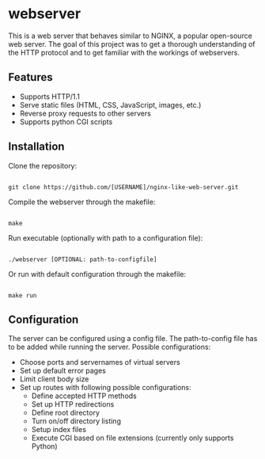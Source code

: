 # webserver

This is a web server that behaves similar to NGINX, a popular open-source web server. The goal of this project was to get a thorough understanding of the HTTP protocol and to get familiar with the workings of webservers. 

## Features

* Supports HTTP/1.1
* Serve static files (HTML, CSS, JavaScript, images, etc.)
* Reverse proxy requests to other servers
* Supports python CGI scripts


## Installation

Clone the repository:

```console

git clone https://github.com/[USERNAME]/nginx-like-web-server.git

```

Compile the webserver through the makefile:

```console

make

```

Run executable (optionally with path to a configuration file):

```console

./webserver [OPTIONAL: path-to-configfile] 

```


Or run with default configuration through the makefile:

```console

make run

```


## Configuration
The server can be configured using a config file. The path-to-config file has to be added while running the server.
Possible configurations:

* Choose ports and servernames of virtual servers
* Set up default error pages
* Limit client body size
* Set up routes with following possible configurations:
  * Define accepted HTTP methods
  * Set up HTTP redirections
  * Define root directory
  * Turn on/off directory listing
  * Setup index files
  * Execute CGI based on file extensions (currently only supports Python)
  
